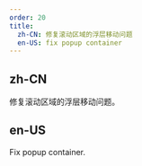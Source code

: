 ```yaml
---
order: 20
title:
  zh-CN: 修复滚动区域的浮层移动问题
  en-US: fix popup container
---
```


## zh-CN

修复滚动区域的浮层移动问题。

## en-US

Fix popup container.
